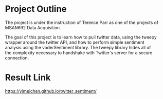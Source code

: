 # Project Outline
The project is under the instruction of Terence Parr as one of the projects of MSAN692 Data Acquisition.


The goal of this project is to learn how to pull twitter data, using the tweepy wrapper around the twitter API, and how to perform simple sentiment analysis using the vaderSentiment library. The tweepy library hides all of the complexity necessary to handshake with Twitter's server for a secure connection.

# Result Link
https://yimeichen.github.io/twitter_sentiment/
